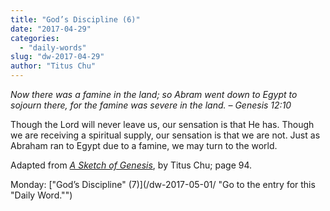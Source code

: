 ```yaml
---
title: "God’s Discipline (6)"
date: "2017-04-29"
categories: 
  - "daily-words"
slug: "dw-2017-04-29"
author: "Titus Chu"
---
```


 _Now there was a famine in the land; so Abram went down to Egypt to sojourn there, for the famine was severe in the land._ _– Genesis 12:10_

Though the Lord will never leave us, our sensation is that He has. Though we are receiving a spiritual supply, our sensation is that we are not. Just as Abraham ran to Egypt due to a famine, we may turn to the world.

Adapted from _[A Sketch of Genesis](/book-gen-sketch/ "Go to the listing for this book.")_, by Titus Chu; page 94.

Monday: ["God’s Discipline" (7)](/dw-2017-05-01/ "Go to the entry for this "Daily Word."")
